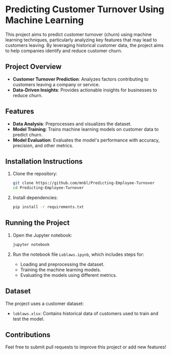 
# Predicting Customer Turnover Using Machine Learning

This project aims to predict customer turnover (churn) using machine learning techniques, particularly analyzing key features that may lead to customers leaving. By leveraging historical customer data, the project aims to help companies identify and reduce customer churn.

## Project Overview

- **Customer Turnover Prediction**: Analyzes factors contributing to customers leaving a company or service.
- **Data-Driven Insights**: Provides actionable insights for businesses to reduce churn.

## Features

- **Data Analysis**: Preprocesses and visualizes the dataset.
- **Model Training**: Trains machine learning models on customer data to predict churn.
- **Model Evaluation**: Evaluates the model's performance with accuracy, precision, and other metrics.

## Installation Instructions

1. Clone the repository:
   ```bash
   git clone https://github.com/mnbl/Predicting-Employee-Turnover
   cd Predicting-Employee-Turnover
   ```

2. Install dependencies:
   ```bash
   pip install -r requirements.txt
   ```

## Running the Project

1. Open the Jupyter notebook:
   ```bash
   jupyter notebook
   ```

2. Run the notebook file `Loblaws.ipynb`, which includes steps for:
   - Loading and preprocessing the dataset.
   - Training the machine learning models.
   - Evaluating the models using different metrics.

## Dataset

The project uses a customer dataset:
- `loblaws.xlsx`: Contains historical data of customers used to train and test the model.

## Contributions

Feel free to submit pull requests to improve this project or add new features!
